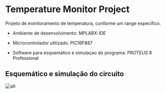 # Temperature Monitor Project

Projeto de monitoramento de temperatura, conforme um range especifico.

* Ambiente de desenvolvimento: MPLABX-IDE

* Microcontrolador utilizado: PIC16F887

* Software para esquemático e simulaçao do programa: PROTEUS 8 Professional

## Esquemático e simulação do circuito

![alt]()
